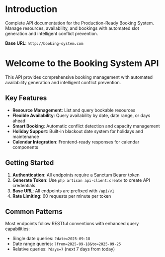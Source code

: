# Introduction

Complete API documentation for the Production-Ready Booking System. Manage resources, availability, and bookings with automated slot generation and intelligent conflict prevention.

<aside>
    <strong>Base URL</strong>: <code>http://booking-system.com</code>
</aside>

# Welcome to the Booking System API

This API provides comprehensive booking management with automated availability generation and intelligent conflict prevention.

## Key Features

- **Resource Management**: List and query bookable resources
- **Flexible Availability**: Query availability by date, date range, or days ahead
- **Smart Booking**: Automatic conflict detection and capacity management
- **Holiday Support**: Built-in blackout date system for holidays and maintenance
- **Calendar Integration**: Frontend-ready responses for calendar components

## Getting Started

1. **Authentication**: All endpoints require a Sanctum Bearer token
2. **Generate Token**: Use `php artisan api-client:create` to create API credentials
3. **Base URL**: All endpoints are prefixed with `/api/v1`
4. **Rate Limiting**: 60 requests per minute per token

## Common Patterns

Most endpoints follow RESTful conventions with enhanced query capabilities:

- Single date queries: `?date=2025-09-18`
- Date range queries: `?from=2025-09-18&to=2025-09-25`
- Relative queries: `?days=7` (next 7 days from today)



